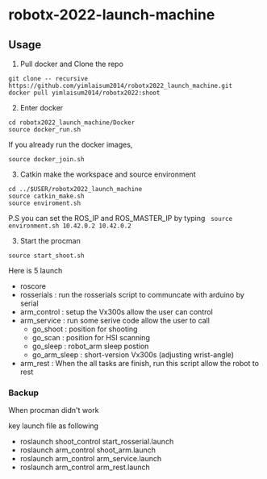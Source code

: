 # robotx-2022-launch-machine

## Usage

1. Pull docker and Clone the repo
```
git clone -- recursive https://github.com/yimlaisum2014/robotx2022_launch_machine.git
docker pull yimlaisum2014/robotx2022:shoot
```

2. Enter docker

```
cd robotx2022_launch_machine/Docker
source docker_run.sh
```

If you already run the docker images,
```
source docker_join.sh
```

3. Catkin make the workspace and source environment
```
cd ../$USER/robotx2022_launch_machine
source catkin_make.sh
source enviroment.sh
```
P.S you can set the ROS_IP and ROS_MASTER_IP by typing
``` source environment.sh 10.42.0.2 10.42.0.2```

3. Start the procman 
```
source start_shoot.sh
```

Here is 5 launch
- roscore
- rosserials : run the rosserials script to communcate with arduino by serial
- arm_control : setup the Vx300s allow the user can control
- arm_service : run some serive code allow the user to call
    - go_shoot : position for shooting 
    - go_scan : position for HSI scanning 
    - go_sleep : robot_arm sleep postion
    - go_arm_sleep : short-version Vx300s (adjusting wrist-angle)
- arm_rest : When the all tasks are finish, run this script allow the robot to rest

### Backup
When procman didn't work

key launch file as following
- roslaunch shoot_control start_rosserial.launch
- roslaunch arm_control shoot_arm.launch
- roslaunch arm_control arm_service.launch
- roslaunch arm_control arm_rest.launch
